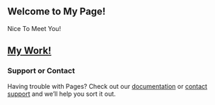 ## Welcome to My Page!
   Nice To Meet You!

## [My Work!](https:##github.com#huakaiwuxv#huakaiwuxv.github.io#tree#master#file#acmti.html)

### Support or Contact

Having trouble with Pages? Check out our [documentation](https://help.github.com/categories/github-pages-basics/) or [contact support](https://github.com/contact) and we’ll help you sort it out.

